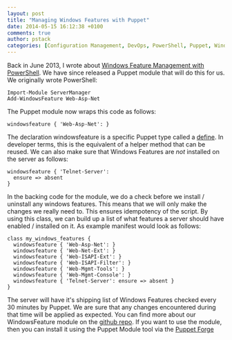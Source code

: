 ```yaml
---
layout: post
title: "Managing Windows Features with Puppet"
date: 2014-05-15 16:12:38 +0100
comments: true
author: pstack
categories: [Configuration Management, DevOps, PowerShell, Puppet, Windows, WindowsFeature]
---
```

Back in June 2013, I wrote about [Windows Feature Management with PowerShell](/blog/2013/06/14/windows-feature-management-with-powershell/). We have since released a Puppet module that will do this for us. We originally wrote PowerShell:

    Import-Module ServerManager
    Add-WindowsFeature Web-Asp-Net

The Puppet module now wraps this code as follows:

    windowsfeature { 'Web-Asp-Net': }

The declaration windowsfeature is a specific Puppet type called a [define](http://docs.puppetlabs.com/learning/definedtypes.html). In developer terms, this is the equivalent of a helper method that can be reused. We can also make sure that Windows Features are *not* installed on the server as follows:

    windowsfeature { 'Telnet-Server': 
      ensure => absent 
    }

In the backing code for the module, we do a check before we install / uninstall any windows features. This means that we will only make the changes we really need to. This ensures idempotency of the script. By using this class, we can build up a list of what features a server should have enabled / installed on it. As example manifest would look as follows:

    class my_windows_features {
      windowsfeature { 'Web-Asp-Net': }
      windowsfeature { 'Web-Net-Ext': }
      windowsfeature { 'Web-ISAPI-Ext': }
      windowsfeature { 'Web-ISAPI-Filter': }
      windowsfeature { 'Web-Mgmt-Tools': }
      windowsfeature { 'Web-Mgmt-Console': }
      windowsfeature { 'Telnet-Server': ensure => absent }
    }

The server will have it's shipping list of Windows Features checked every 30 minutes by Puppet. We are sure that any changes encountered during that time will be applied as expected.  You can find more about our WindowsFeature module on the [github repo](http://github.com/opentable/puppet-windowsfeature). If you want to use the module, then you can install it using the Puppet Module tool via the [Puppet Forge](http://forge.puppetlabs.com/opentable/windowsfeature)
